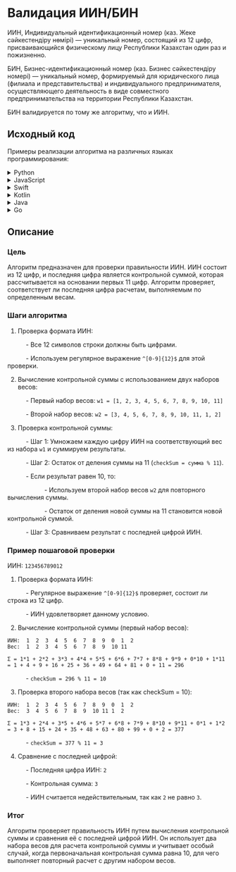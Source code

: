 # Валидация ИИН/БИН
ИИН, Индивидуальный идентификационный номер (каз. Жеке сәйкестендіру нөмірі) — уникальный номер, состоящий из 12 цифр, присваивающийся физическому лицу Республики Казахстан один раз и пожизненно.

БИН, Бизнес-идентификационный номер (каз. Бизнес сәйкестендіру номері) — уникальный номер, формируемый для юридического лица (филиала и представительства) и индивидуального предпринимателя, осуществляющего деятельность в виде совместного предпринимательства на территории Республики Казахстан.

БИН валидируется по тому же алгоритму, что и ИИН.

## Исходный код
Примеры реализации алгоритма на различных языках программирования:
<details>
  <summary>Python</summary>

```python
import re
from functools import reduce
from operator import add, mul
from typing import List
 
 
def multiply(iin: str, weights: List[int]) -> int:
    result = reduce(
        add,
        map(lambda i: mul(*i), zip(map(int, iin), weights))
    )
    return result
 
 
def validate_iin(iin: str) -> bool:
    if not re.match(r'[0-9]{12}', iin):
        return False
    w1 = [1, 2, 3, 4, 5, 6, 7, 8, 9, 10, 11]
    w2 = [3, 4, 5, 6, 7, 8, 9, 10, 11, 1, 2]
    check_sum = multiply(iin, w1) % 11
    if check_sum == 10:
        check_sum = multiply(iin, w2) % 11
    if check_sum != int(iin[-1]):
        return False
    return True
```

</details>

<details>
  <summary>JavaScript</summary>

```javascript
function multiply(iin, weights) {
    return weights.reduce((sum, weight, index) => {
        return sum + parseInt(iin[index]) * weight;
    }, 0);
}

function validateIin(iin) {
    const iinPattern = /^[0-9]{12}$/;
    if (!iinPattern.test(iin)) {
        return false;
    }

    const w1 = [1, 2, 3, 4, 5, 6, 7, 8, 9, 10, 11];
    const w2 = [3, 4, 5, 6, 7, 8, 9, 10, 11, 1, 2];

    let checkSum = multiply(iin, w1) % 11;
    if (checkSum === 10) {
        checkSum = multiply(iin, w2) % 11;
    }

    return checkSum === parseInt(iin[iin.length - 1]);
}
```

</details>

<details>
  <summary>Swift</summary>

```swift
import Foundation
 
func multiply(iin: String, weights: [Int]) -> Int {
    var sum = 0
    for (index, char) in iin.enumerated() {
        if let digit = Int(String(char)) {
            sum += digit * weights[index]
        }
    }
    return sum
}
 
func validateIIN(iin: String) -> Bool {
    let iinPattern = "^[0-9]{12}$"
    let regex = try! NSRegularExpression(pattern: iinPattern)
    let range = NSRange(location: 0, length: iin.utf16.count)
 
    if regex.firstMatch(in: iin, options: [], range: range) == nil {
        return false
    }
 
    let w1 = [1, 2, 3, 4, 5, 6, 7, 8, 9, 10, 11]
    let w2 = [3, 4, 5, 6, 7, 8, 9, 10, 11, 1, 2]
 
    var checkSum = multiply(iin: iin, weights: w1) % 11
    if checkSum == 10 {
        checkSum = multiply(iin: iin, weights: w2) % 11
    }
 
    if let lastDigit = Int(String(iin.last!)) {
        return checkSum == lastDigit
    } else {
        return false
    }
}
```

</details>

<details>
  <summary>Kotlin</summary>

```kotlin
import java.util.regex.Pattern
 
fun multiply(iin: String, weights: List<Int>): Int {
    return weights.mapIndexed { index, weight ->
        iin[index].toString().toInt() * weight
    }.sum()
}
 
fun validateIIN(iin: String): Boolean {
    val iinPattern = Pattern.compile("^[0-9]{12}\$")
    if (!iinPattern.matcher(iin).matches()) {
        return false
    }
 
    val w1 = listOf(1, 2, 3, 4, 5, 6, 7, 8, 9, 10, 11)
    val w2 = listOf(3, 4, 5, 6, 7, 8, 9, 10, 11, 1, 2)
 
    var checkSum = multiply(iin, w1) % 11
    if (checkSum == 10) {
        checkSum = multiply(iin, w2) % 11
    }
 
    return checkSum == iin.last().toString().toInt()
}
```

</details>

<details>
  <summary>Java</summary>

```java
import java.util.regex.Pattern;

public class IINValidator {

    public static int multiply(String iin, int[] weights) {
        int sum = 0;
        for (int i = 0; i < weights.length; i++) {
            sum += Character.getNumericValue(iin.charAt(i)) * weights[i];
        }
        return sum;
    }

    public static boolean validateIIN(String iin) {
        Pattern iinPattern = Pattern.compile("^[0-9]{12}$");
        if (!iinPattern.matcher(iin).matches()) {
            return false;
        }

        int[] w1 = {1, 2, 3, 4, 5, 6, 7, 8, 9, 10, 11};
        int[] w2 = {3, 4, 5, 6, 7, 8, 9, 10, 11, 1, 2};

        int checkSum = multiply(iin, w1) % 11;
        if (checkSum == 10) {
            checkSum = multiply(iin, w2) % 11;
        }

        return checkSum == Character.getNumericValue(iin.charAt(iin.length() - 1));
    }

    public static void main(String[] args) {
        String iin = "123456789012";
        System.out.println(validateIIN(iin)); // Выводит true или false в зависимости от правильности IIN
    }
}
```

</details>

<details>
  <summary>Go</summary>

```golang
package main

import (
    "fmt"
    "regexp"
    "strconv"
)

func multiply(iin string, weights []int) int {
    sum := 0
    for i, weight := range weights {
        digit, _ := strconv.Atoi(string(iin[i]))
        sum += digit * weight
    }
    return sum
}

func validateIIN(iin string) bool {
    iinPattern := regexp.MustCompile(`^[0-9]{12}$`)
    if !iinPattern.MatchString(iin) {
        return false
    }

    w1 := []int{1, 2, 3, 4, 5, 6, 7, 8, 9, 10, 11}
    w2 := []int{3, 4, 5, 6, 7, 8, 9, 10, 11, 1, 2}

    checkSum := multiply(iin, w1) % 11
    if checkSum == 10 {
        checkSum = multiply(iin, w2) % 11
    }

    lastDigit, _ := strconv.Atoi(string(iin[len(iin)-1]))
    return checkSum == lastDigit
}
```

</details>

## Описание
### Цель
Алгоритм предназначен для проверки правильности ИИН. ИИН состоит из 12 цифр, и последняя цифра является контрольной суммой, которая рассчитывается на основании первых 11 цифр. Алгоритм проверяет, соответствует ли последняя цифра расчетам, выполняемым по определенным весам.

### Шаги алгоритма
1. Проверка формата ИИН:

&emsp;&emsp;&emsp;- Все 12 символов строки должны быть цифрами.

&emsp;&emsp;&emsp;- Используем регулярное выражение `^[0-9]{12}$` для этой проверки.

2. Вычисление контрольной суммы с использованием двух наборов весов:

&emsp;&emsp;&emsp;- Первый набор весов: `w1 = [1, 2, 3, 4, 5, 6, 7, 8, 9, 10, 11]`

&emsp;&emsp;&emsp;- Второй набор весов: `w2 = [3, 4, 5, 6, 7, 8, 9, 10, 11, 1, 2]`

3. Проверка контрольной суммы:

&emsp;&emsp;&emsp;- Шаг 1: Умножаем каждую цифру ИИН на соответствующий вес из набора `w1` и суммируем результаты.

&emsp;&emsp;&emsp;- Шаг 2: Остаток от деления суммы на 11 (`checkSum = сумма % 11`).

&emsp;&emsp;&emsp;- Если результат равен 10, то:

&emsp;&emsp;&emsp;&emsp;&emsp;&emsp;- Используем второй набор весов `w2` для повторного вычисления суммы.

&emsp;&emsp;&emsp;&emsp;&emsp;&emsp;- Остаток от деления новой суммы на 11 становится новой контрольной суммой.

&emsp;&emsp;&emsp;- Шаг 3: Сравниваем результат с последней цифрой ИИН.

### Пример пошаговой проверки

ИИН: `123456789012`

1. Проверка формата ИИН:

&emsp;&emsp;&emsp;- Регулярное выражение `^[0-9]{12}$` проверяет, состоит ли строка из 12 цифр.

&emsp;&emsp;&emsp;- ИИН удовлетворяет данному условию.

2. Вычисление контрольной суммы (первый набор весов):

```
ИИН:  1  2  3  4  5  6  7  8  9  0  1  2
Вес:  1  2  3  4  5  6  7  8  9  10 11
 
Σ = 1*1 + 2*2 + 3*3 + 4*4 + 5*5 + 6*6 + 7*7 + 8*8 + 9*9 + 0*10 + 1*11 = 1 + 4 + 9 + 16 + 25 + 36 + 49 + 64 + 81 + 0 + 11 = 296
```

&emsp;&emsp;&emsp;- `checkSum = 296 % 11 = 10`

3. Проверка второго набора весов (так как checkSum = 10):

```
ИИН:  1  2  3  4  5  6  7  8  9  0  1  2
Вес:  3  4  5  6  7  8  9  10 11 1  2
 
Σ = 1*3 + 2*4 + 3*5 + 4*6 + 5*7 + 6*8 + 7*9 + 8*10 + 9*11 + 0*1 + 1*2 = 3 + 8 + 15 + 24 + 35 + 48 + 63 + 80 + 99 + 0 + 2 = 377
```

&emsp;&emsp;&emsp;- `checkSum = 377 % 11 = 3`

4. Сравнение с последней цифрой:

&emsp;&emsp;&emsp;- Последняя цифра ИИН: `2`

&emsp;&emsp;&emsp;- Контрольная сумма: `3`

&emsp;&emsp;&emsp;- ИИН считается недействительным, так как `2` не равно `3`.

### Итог
Алгоритм проверяет правильность ИИН путем вычисления контрольной суммы и сравнения её с последней цифрой ИИН. Он использует два набора весов для расчета контрольной суммы и учитывает особый случай, когда первоначальная контрольная сумма равна 10, для чего выполняет повторный расчет с другим набором весов.